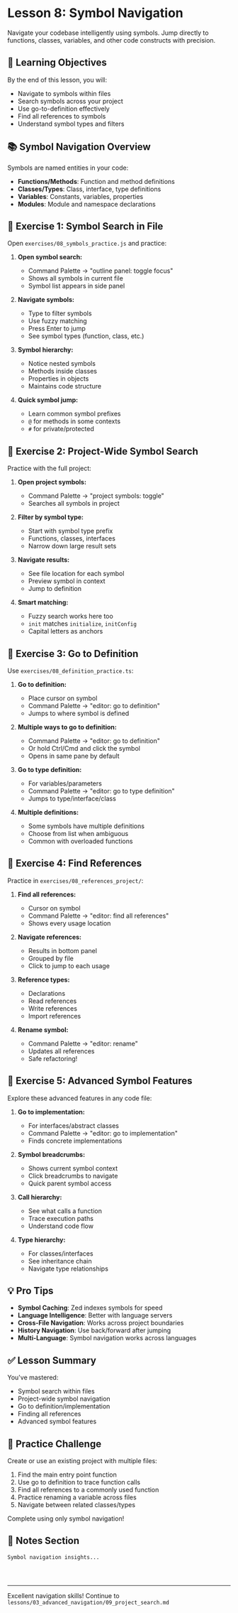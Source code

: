 # Lesson 8: Symbol Navigation

Navigate your codebase intelligently using symbols. Jump directly to functions, classes, variables, and other code constructs with precision.

## 🎯 Learning Objectives

By the end of this lesson, you will:
- Navigate to symbols within files
- Search symbols across your project
- Use go-to-definition effectively
- Find all references to symbols
- Understand symbol types and filters

## 📚 Symbol Navigation Overview

Symbols are named entities in your code:
- **Functions/Methods**: Function and method definitions
- **Classes/Types**: Class, interface, type definitions
- **Variables**: Constants, variables, properties
- **Modules**: Module and namespace declarations

## 🏃 Exercise 1: Symbol Search in File

Open `exercises/08_symbols_practice.js` and practice:

1. **Open symbol search:**
   - Command Palette → "outline panel: toggle focus"
   - Shows all symbols in current file
   - Symbol list appears in side panel

2. **Navigate symbols:**
   - Type to filter symbols
   - Use fuzzy matching
   - Press Enter to jump
   - See symbol types (function, class, etc.)

3. **Symbol hierarchy:**
   - Notice nested symbols
   - Methods inside classes
   - Properties in objects
   - Maintains code structure

4. **Quick symbol jump:**
   - Learn common symbol prefixes
   - `@` for methods in some contexts
   - `#` for private/protected

## 🏃 Exercise 2: Project-Wide Symbol Search

Practice with the full project:

1. **Open project symbols:**
   - Command Palette → "project symbols: toggle"
   - Searches all symbols in project

2. **Filter by symbol type:**
   - Start with symbol type prefix
   - Functions, classes, interfaces
   - Narrow down large result sets

3. **Navigate results:**
   - See file location for each symbol
   - Preview symbol in context
   - Jump to definition

4. **Smart matching:**
   - Fuzzy search works here too
   - `init` matches `initialize`, `initConfig`
   - Capital letters as anchors

## 🏃 Exercise 3: Go to Definition

Use `exercises/08_definition_practice.ts`:

1. **Go to definition:**
   - Place cursor on symbol
   - Command Palette → "editor: go to definition"
   - Jumps to where symbol is defined

2. **Multiple ways to go to definition:**
   - Command Palette → "editor: go to definition"
   - Or hold Ctrl/Cmd and click the symbol
   - Opens in same pane by default

3. **Go to type definition:**
   - For variables/parameters
   - Command Palette → "editor: go to type definition"
   - Jumps to type/interface/class

4. **Multiple definitions:**
   - Some symbols have multiple definitions
   - Choose from list when ambiguous
   - Common with overloaded functions

## 🏃 Exercise 4: Find References

Practice in `exercises/08_references_project/`:

1. **Find all references:**
   - Cursor on symbol
   - Command Palette → "editor: find all references"
   - Shows every usage location

2. **Navigate references:**
   - Results in bottom panel
   - Grouped by file
   - Click to jump to each usage

3. **Reference types:**
   - Declarations
   - Read references
   - Write references
   - Import references

4. **Rename symbol:**
   - Command Palette → "editor: rename"
   - Updates all references
   - Safe refactoring!

## 🏃 Exercise 5: Advanced Symbol Features

Explore these advanced features in any code file:

1. **Go to implementation:**
   - For interfaces/abstract classes
   - Command Palette → "editor: go to implementation"
   - Finds concrete implementations

2. **Symbol breadcrumbs:**
   - Shows current symbol context
   - Click breadcrumbs to navigate
   - Quick parent symbol access

3. **Call hierarchy:**
   - See what calls a function
   - Trace execution paths
   - Understand code flow

4. **Type hierarchy:**
   - For classes/interfaces
   - See inheritance chain
   - Navigate type relationships

## 💡 Pro Tips

- **Symbol Caching**: Zed indexes symbols for speed
- **Language Intelligence**: Better with language servers
- **Cross-File Navigation**: Works across project boundaries
- **History Navigation**: Use back/forward after jumping
- **Multi-Language**: Symbol navigation works across languages

## ✅ Lesson Summary

You've mastered:
- Symbol search within files
- Project-wide symbol navigation
- Go to definition/implementation
- Finding all references
- Advanced symbol features

## 🎯 Practice Challenge

Create or use an existing project with multiple files:
1. Find the main entry point function
2. Use go to definition to trace function calls
3. Find all references to a commonly used function
4. Practice renaming a variable across files
5. Navigate between related classes/types

Complete using only symbol navigation!

## 📝 Notes Section

```
Symbol navigation insights...




```

---

Excellent navigation skills! Continue to `lessons/03_advanced_navigation/09_project_search.md`